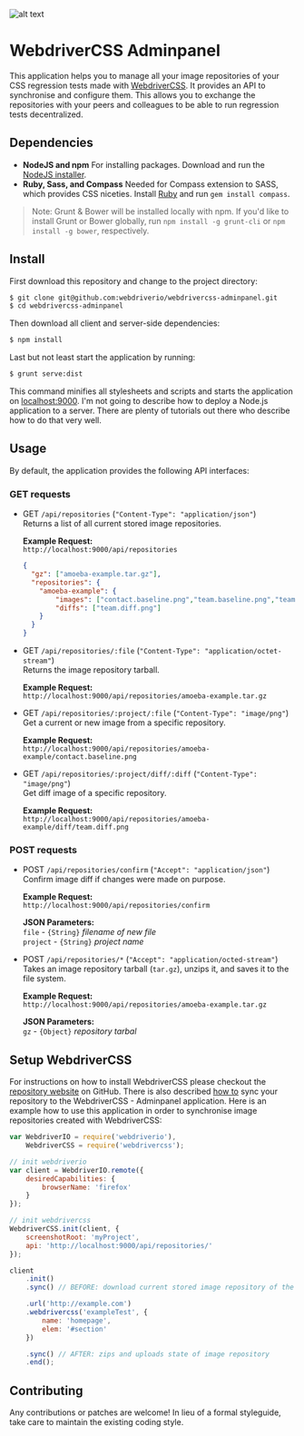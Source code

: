 ![alt text](http://www.christian-bromann.com/webdrivercss-adminpanel.png "WebdriverCSS Adminpanel")

WebdriverCSS Adminpanel
=======================

This application helps you to manage all your image repositories of your CSS regression tests made with [WebdriverCSS](https://github.com/webdriverio/webdrivercss).
It provides an API to synchronise and configure them. This allows you to exchange the repositories with your peers and
colleagues to be able to run regression tests decentralized.

## Dependencies

- **NodeJS and npm**
  For installing packages.
  Download and run the [NodeJS installer](https://nodejs.org/download/).
- **Ruby, Sass, and Compass**
  Needed for Compass extension to SASS, which provides CSS niceties.
  Install [Ruby](https://www.ruby-lang.org/en/documentation/installation/)
  and run `gem install compass`.

> Note: Grunt & Bower will be installed locally with npm.
  If you'd like to install Grunt or Bower globally, run `npm install -g grunt-cli` or `npm install -g bower`, respectively.


## Install

First download this repository and change to the project directory:

```sh
$ git clone git@github.com:webdriverio/webdrivercss-adminpanel.git
$ cd webdrivercss-adminpanel
```

Then download all client and server-side dependencies:

```sh
$ npm install
```

Last but not least start the application by running:

```sh
$ grunt serve:dist
```

This command minifies all stylesheets and scripts and starts the application on [localhost:9000](http://localhost:9000).
I'm not going to describe how to deploy a Node.js application to a server. There are plenty of tutorials out there who
describe how to do that very well.

## Usage

By default, the application provides the following API interfaces:

### GET requests

* GET `/api/repositories` (`"Content-Type": "application/json"`)<br>
  Returns a list of all current stored image repositories.<br>

  **Example Request:**<br>
  `http://localhost:9000/api/repositories`

  ```json
  {
    "gz": ["amoeba-example.tar.gz"],
    "repositories": {
      "amoeba-example": {
          "images": ["contact.baseline.png","team.baseline.png","team.regression.png"],
          "diffs": ["team.diff.png"]
      }
    }
  }
  ```

* GET `/api/repositories/:file` (`"Content-Type": "application/octet-stream"`)<br>
  Returns the image repository tarball.

  **Example Request:**<br>
  `http://localhost:9000/api/repositories/amoeba-example.tar.gz`

* GET `/api/repositories/:project/:file` (`"Content-Type": "image/png"`)<br>
  Get a current or new image from a specific repository.

  **Example Request:**<br>
  `http://localhost:9000/api/repositories/amoeba-example/contact.baseline.png`

* GET `/api/repositories/:project/diff/:diff` (`"Content-Type": "image/png"`)<br>
  Get diff image of a specific repository.

  **Example Request:**<br>
  `http://localhost:9000/api/repositories/amoeba-example/diff/team.diff.png`

### POST requests

* POST `/api/repositories/confirm` (`"Accept": "application/json"`)<br>
  Confirm image diff if changes were made on purpose.

  **Example Request:**<br>
  `http://localhost:9000/api/repositories/confirm`

  **JSON Parameters:**<br>
    `file`    - `{String}`  *filename of new file*<br>
    `project` - `{String}`  *project name*

* POST `/api/repositories/*` (`"Accept": "application/octed-stream"`)<br>
  Takes an image repository tarball (`tar.gz`),
  unzips it, and saves it to the file system.

  **Example Request:**<br>
  `http://localhost:9000/api/repositories/amoeba-example.tar.gz`

  **JSON Parameters:**<br>
    `gz` - `{Object}`  *repository tarbal*

## Setup WebdriverCSS

For instructions on how to install WebdriverCSS please checkout the [repository website](https://github.com/webdriverio/webdrivercss)
on GitHub. There is also described [how to](https://github.com/webdriverio/webdrivercss#synchronize-your-taken-images) sync your
repository to the WebdriverCSS - Adminpanel application. Here is an example how to use this application in order to synchronise
image repositories created with WebdriverCSS:

```js
var WebdriverIO = require('webdriverio'),
    WebdriverCSS = require('webdrivercss');

// init webdriverio
var client = WebdriverIO.remote({
    desiredCapabilities: {
        browserName: 'firefox'
    }
});

// init webdrivercss
WebdriverCSS.init(client, {
    screenshotRoot: 'myProject',
    api: 'http://localhost:9000/api/repositories/'
});

client
    .init()
    .sync() // BEFORE: download current stored image repository of the project (if existing)

    .url('http://example.com')
    .webdrivercss('exampleTest', {
        name: 'homepage',
        elem: '#section'
    })

    .sync() // AFTER: zips and uploads state of image repository
    .end();
```

## Contributing
Any contributions or patches are welcome! In lieu of a formal styleguide, take care to maintain the existing coding style.
